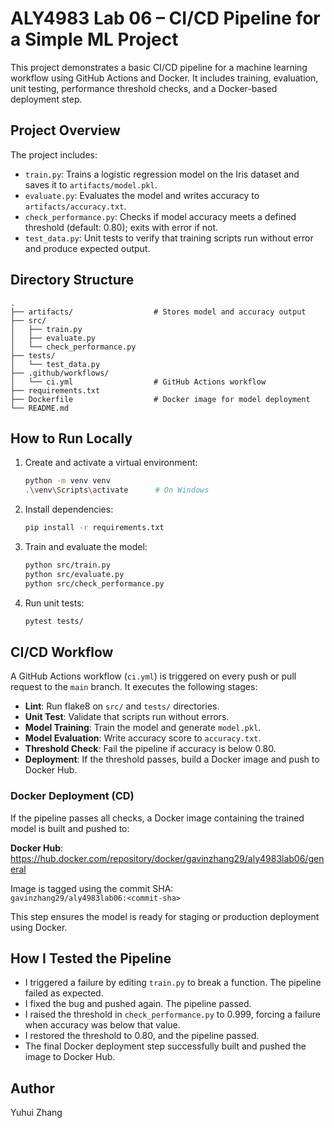 # ALY4983 Lab 06 – CI/CD Pipeline for a Simple ML Project

This project demonstrates a basic CI/CD pipeline for a machine learning workflow using GitHub Actions and Docker. It includes training, evaluation, unit testing, performance threshold checks, and a Docker-based deployment step.

## Project Overview

The project includes:

- `train.py`: Trains a logistic regression model on the Iris dataset and saves it to `artifacts/model.pkl`.
- `evaluate.py`: Evaluates the model and writes accuracy to `artifacts/accuracy.txt`.
- `check_performance.py`: Checks if model accuracy meets a defined threshold (default: 0.80); exits with error if not.
- `test_data.py`: Unit tests to verify that training scripts run without error and produce expected output.

## Directory Structure

```
.
├── artifacts/                  # Stores model and accuracy output  
├── src/  
│   ├── train.py  
│   ├── evaluate.py  
│   └── check_performance.py  
├── tests/  
│   └── test_data.py  
├── .github/workflows/  
│   └── ci.yml                  # GitHub Actions workflow  
├── requirements.txt  
├── Dockerfile                  # Docker image for model deployment  
└── README.md
```

## How to Run Locally

1. Create and activate a virtual environment:

   ```bash
   python -m venv venv
   .\venv\Scripts\activate      # On Windows
   ```

2. Install dependencies:

   ```bash
   pip install -r requirements.txt
   ```

3. Train and evaluate the model:

   ```bash
   python src/train.py
   python src/evaluate.py
   python src/check_performance.py
   ```

4. Run unit tests:

   ```bash
   pytest tests/
   ```

## CI/CD Workflow

A GitHub Actions workflow (`ci.yml`) is triggered on every push or pull request to the `main` branch. It executes the following stages:

- **Lint**: Run flake8 on `src/` and `tests/` directories.
- **Unit Test**: Validate that scripts run without errors.
- **Model Training**: Train the model and generate `model.pkl`.
- **Model Evaluation**: Write accuracy score to `accuracy.txt`.
- **Threshold Check**: Fail the pipeline if accuracy is below 0.80.
- **Deployment**: If the threshold passes, build a Docker image and push to Docker Hub.

### Docker Deployment (CD)

If the pipeline passes all checks, a Docker image containing the trained model is built and pushed to:

**Docker Hub**:  
https://hub.docker.com/repository/docker/gavinzhang29/aly4983lab06/general

Image is tagged using the commit SHA:  
`gavinzhang29/aly4983lab06:<commit-sha>`

This step ensures the model is ready for staging or production deployment using Docker.

## How I Tested the Pipeline

- I triggered a failure by editing `train.py` to break a function. The pipeline failed as expected.
- I fixed the bug and pushed again. The pipeline passed.
- I raised the threshold in `check_performance.py` to 0.999, forcing a failure when accuracy was below that value.
- I restored the threshold to 0.80, and the pipeline passed.
- The final Docker deployment step successfully built and pushed the image to Docker Hub.

## Author

Yuhui Zhang  
